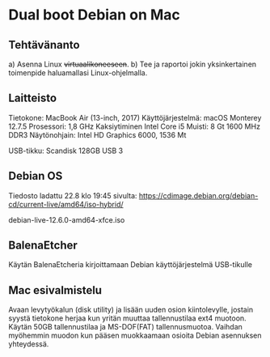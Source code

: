 # Dual boot Debian on Mac

## Tehtävänanto

a) Asenna Linux ~~virtuaalikoneeseen~~. b) Tee ja raportoi jokin yksinkertainen toimenpide haluamallasi Linux-ohjelmalla.


## Laitteisto

Tietokone: MacBook Air (13-inch, 2017)
Käyttöjärjestelmä: macOS Monterey 12.7.5
Prosessori: 1,8 GHz Kaksiytiminen Intel Core i5
Muisti: 8 Gt 1600 MHz DDR3
Näytönohjain: Intel HD Graphics 6000, 1536 Mt

USB-tikku: Scandisk 128GB USB 3

## Debian OS

Tiedosto ladattu 22.8 klo 19:45 sivulta: https://cdimage.debian.org/debian-cd/current-live/amd64/iso-hybrid/

debian-live-12.6.0-amd64-xfce.iso

## BalenaEtcher

Käytän BalenaEtcheria kirjoittamaan Debian käyttöjärjestelmä USB-tikulle

## Mac esivalmistelu

Avaan levytyökalun (disk utility) ja lisään uuden osion kiintolevylle, jostain syystä tietokone herjaa kun yritän muuttaa tallennustilaa ext4 muotoon.
Käytän 50GB tallennustilaa ja MS-DOF(FAT) tallennusmuotoa. Vaihdan myöhemmin muodon kun pääsen muokkaamaan osioita Debian asennuksen yhteydessä.
